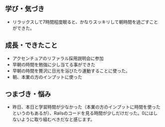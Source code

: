 ## 学び・気づき
- リラックスして7時間程度眠ると、かなりスッキリして朝時間を過ごすことができた。

## 成長・できたこと
- アクセンチュアのリファラル採用説明会に参加
- 早朝の時間を勉強に少し当てる事ができた
- 早朝の時間を贅沢に日光を浴びたり運動することに使った。
- 朝、本業の方のインプットに使った

## つまづき・悩み
- 昨日、本日と学習時間が少なかった（本業の方のインプットに時間を使ったというのもあるが）、Railsのコードを見る時間が少しだけだった。0にはしないように取り組むべきだなと感じます。